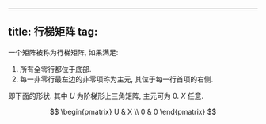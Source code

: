 
---
title: 行梯矩阵
tag: [](./index.md)
---

一个矩阵被称为行梯矩阵, 如果满足: 

1. 所有全零行都位于底部. 
1. 每一非零行最左边的非零项称为主元, 其位于每一行首项的右侧. 

即下面的形状. 其中 $U$ 为阶梯形上三角矩阵, 主元可为 $0$. $X$ 任意. 

$$
\begin{pmatrix}
U & X \\
0 & 0
\end{pmatrix}
$$
